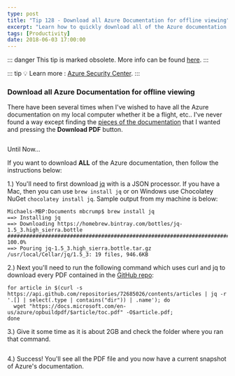 ```yaml
---
type: post
title: "Tip 128 - Download all Azure Documentation for offline viewing"
excerpt: "Learn how to quickly download all of the Azure documentation for offline viewing"
tags: [Productivity]
date: 2018-06-03 17:00:00
---
```


::: danger
This tip is marked obsolete. More info can be found [here](https://github.com/microsoft/AzureTipsAndTricks/issues/128).
:::

::: tip
:bulb: Learn more : [Azure Security Center](https://docs.microsoft.com/azure/security-center/?WT.mc_id=docs-azuredevtips-azureappsdev).
:::

### Download all Azure Documentation for offline viewing

There have been several times when I've wished to have all the Azure documentation on my local computer whether it be a flight, etc.. I've never found a way except finding the [pieces of the documentation](https://docs.microsoft.com/azure/security-center/) that I wanted and pressing the **Download PDF** button.

<img :src="$withBase('/files/documentation1.png')">

Until Now...

If you want to download **ALL** of the Azure documentation, then follow the instructions below:

1.) You'll need to first download [jq](https://stedolan.github.io/jq/download/) with is a JSON processor. If you have a Mac, then you can use `brew install jq`  or on Windows use Chocolatey NuGet `chocolatey install jq`. Sample output from my machine is below:

```
Michaels-MBP:Documents mbcrump$ brew install jq
==> Installing jq
==> Downloading https://homebrew.bintray.com/bottles/jq-1.5_3.high_sierra.bottle
################################################################################################################################################ 100.0%
==> Pouring jq-1.5_3.high_sierra.bottle.tar.gz /usr/local/Cellar/jq/1.5_3: 19 files, 946.6KB
```

2.) Next you'll need to run the following command which uses curl and jq to download every PDF contained in the [GitHub repo](https://api.github.com/repositories/72685026/contents/articles?WT.mc_id=github-azuredevtips-azureappsdev):

```
for article in $(curl -s https://api.github.com/repositories/72685026/contents/articles | jq -r '.[] | select(.type | contains("dir")) | .name'); do
  wget "https://docs.microsoft.com/en-us/azure/opbuildpdf/$article/toc.pdf" -O$article.pdf;
done
```

3.) Give it some time as it is about 2GB and check the folder where you ran that command.

<img :src="$withBase('/files/documentation2.png')">

4.) Success! You'll see all the PDF file and you now have a current snapshot of Azure's documentation.

